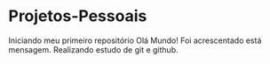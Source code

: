 # Projetos-Pessoais
Iniciando meu primeiro repositório
Olá Mundo! Foi acrescentado está mensagem.
Realizando estudo de git e github.
